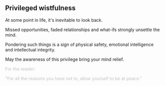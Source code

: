 ## Privileged wistfulness

At some point in life, it's inevitable to look back.

Missed opportunities, faded relationships and what-ifs strongly unsettle the mind.

Pondering such things is a sign of physical safety, emotional intelligence and intellectual integrity.

May the awareness of this privilege bring your mind relief.

<span style="color: #99999996;">For the reader:</p>
<span style="color: #99999996;">"For all the reasons you have not to, allow yourself to be at peace."</p>
